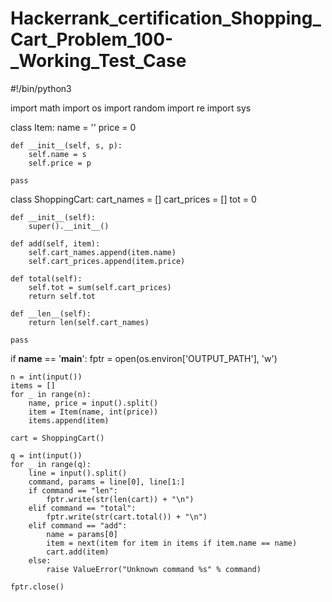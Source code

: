 # Hackerrank_certification_Shopping_Cart_Problem_100-_Working_Test_Case
#!/bin/python3

import math
import os
import random
import re
import sys


class Item:
    name = ''
    price = 0

    def __init__(self, s, p):
        self.name = s
        self.price = p

    pass


class ShoppingCart:
    cart_names = []
    cart_prices = []
    tot = 0

    def __init__(self):
        super().__init__()

    def add(self, item):
        self.cart_names.append(item.name)
        self.cart_prices.append(item.price)

    def total(self):
        self.tot = sum(self.cart_prices)
        return self.tot

    def __len__(self):
        return len(self.cart_names)

    pass


if __name__ == '__main__':
    fptr = open(os.environ['OUTPUT_PATH'], 'w')

    n = int(input())
    items = []
    for _ in range(n):
        name, price = input().split()
        item = Item(name, int(price))
        items.append(item)

    cart = ShoppingCart()

    q = int(input())
    for _ in range(q):
        line = input().split()
        command, params = line[0], line[1:]
        if command == "len":
            fptr.write(str(len(cart)) + "\n")
        elif command == "total":
            fptr.write(str(cart.total()) + "\n")
        elif command == "add":
            name = params[0]
            item = next(item for item in items if item.name == name)
            cart.add(item)
        else:
            raise ValueError("Unknown command %s" % command)

    fptr.close()
